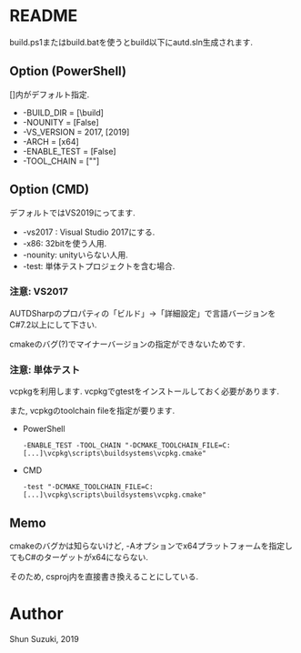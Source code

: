 # README #

build.ps1またはbuild.batを使うとbuild以下にautd.sln生成されます.

## Option (PowerShell) ##

[]内がデフォルト指定.

* -BUILD_DIR = [\build]
* -NOUNITY = [False]
* -VS_VERSION = 2017, [2019]
* -ARCH = [x64]
* -ENABLE_TEST = [False]
* -TOOL_CHAIN = [""]

## Option (CMD) ##

デフォルトではVS2019にってます.

* -vs2017 : Visual Studio 2017にする.
* -x86: 32bitを使う人用.
* -nounity: unityいらない人用.
* -test: 単体テストプロジェクトを含む場合.

### 注意: VS2017 ###

AUTDSharpのプロパティの「ビルド」→「詳細設定」で言語バージョンをC#7.2以上にして下さい.

cmakeのバグ(?)でマイナーバージョンの指定ができないためです.

### 注意: 単体テスト ###

vcpkgを利用します.
vcpkgでgtestをインストールしておく必要があります.

また, vcpkgのtoolchain fileを指定が要ります.

* PowerShell
    ```
    -ENABLE_TEST -TOOL_CHAIN "-DCMAKE_TOOLCHAIN_FILE=C:[...]\vcpkg\scripts\buildsystems\vcpkg.cmake"
    ```

* CMD
    ```
    -test "-DCMAKE_TOOLCHAIN_FILE=C:[...]\vcpkg\scripts\buildsystems\vcpkg.cmake"
    ```

## Memo ##
cmakeのバグかは知らないけど, -Aオプションでx64プラットフォームを指定してもC#のターゲットがx64にならない.

そのため, csproj内を直接書き換えることにしている.

# Author #

Shun Suzuki, 2019